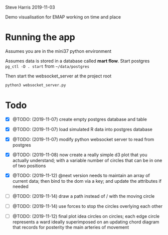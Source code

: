 Steve Harris
2019-11-03

Demo visualisation for EMAP working on time and place

# Running the app

Assumes you are in the mini37 python environment

Assumes data is stored in a database called **mart flow**.
Start postgres `pg_ctl -D . start` from `~/data/postgres`

Then start the websocket_server at the project root 

```python
python3 websocket_server.py
```





# Todo
- [x] @TODO: (2019-11-07) create empty postgres database and table
- [x] @TODO: (2019-11-07) load simulated R data into postgres database
- [x] @TODO: (2019-11-07) modify python websocket server to read from postgres
- [x] @TODO: (2019-11-08) now create a really simple d3 plot that you actually understand; with a variable number of circles that can be in one of two positions
- [x] @TODO: (2019-11-12) @next version needs to maintain an array of current data; then bind to the dom via a key; and update the attributes if needed

- [ ] @TODO: (2019-11-14) draw a path instead of / with the moving circle
- [ ] @TODO: (2019-11-14) use forces to stop the circles overlying each other

- [ ] @TODO: (2019-11-12) final plot idea
      circles on circles; each edge circle represents a ward
      ideally superimposed on an updating chord diagram that records for posterity the main arteries of movement
